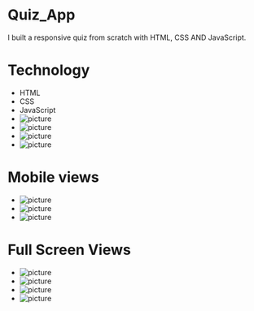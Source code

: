 # Quiz_App
I built a responsive quiz from scratch with HTML, CSS AND JavaScript.

# Technology

* HTML
* CSS
* JavaScript
* ![picture](https://github.com/tobisamcode/Quiz_App/blob/main/htmlcode.jpg)
* ![picture](https://github.com/tobisamcode/Quiz_App/blob/main/jscode.jpg)
* ![picture](https://github.com/tobisamcode/Quiz_App/blob/main/quizcode.jpg)
* ![picture](https://github.com/tobisamcode/Quiz_App/blob/main/csscode.jpg)

# Mobile views
* ![picture](https://github.com/tobisamcode/Quiz_App/blob/main/correctquiz.jpg)
* ![picture](https://github.com/tobisamcode/Quiz_App/blob/main/wrongquiz.jpg)
* ![picture](https://github.com/tobisamcode/Quiz_App/blob/main/quizresult.jpg)

# Full Screen Views
* ![picture](https://github.com/tobisamcode/Quiz_App/blob/main/fullquiz.jpg)
* ![picture](https://github.com/tobisamcode/Quiz_App/blob/main/fullquizcorrect.jpg)
* ![picture](https://github.com/tobisamcode/Quiz_App/blob/main/fullquizresult.jpg)
* ![picture](https://github.com/tobisamcode/Quiz_App/blob/main/fullquizwrong.jpg)










